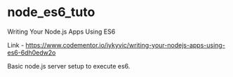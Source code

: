 # node_es6_tuto

Writing Your Node.js Apps Using ES6

Link - https://www.codementor.io/iykyvic/writing-your-nodejs-apps-using-es6-6dh0edw2o

Basic node.js server setup to execute es6.
